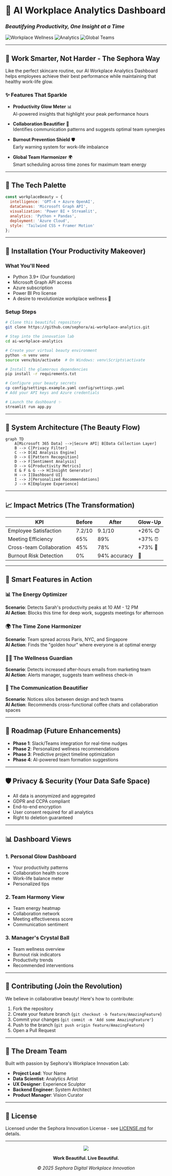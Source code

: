 # 🌟 AI Workplace Analytics Dashboard
### *Beautifying Productivity, One Insight at a Time*

![Workplace Wellness](https://img.shields.io/badge/Workplace-Wellness%20AI-FF0099?style=for-the-badge&logo=brain&logoColor=white)
![Analytics](https://img.shields.io/badge/Smart-Analytics-black?style=for-the-badge&logo=chart-line&logoColor=white)
![Global Teams](https://img.shields.io/badge/Global-Teams-red?style=for-the-badge&logo=microsoft-teams&logoColor=white)

---

## 💅 Work Smarter, Not Harder - The Sephora Way

Like the perfect skincare routine, our AI Workplace Analytics Dashboard helps employees achieve their best performance while maintaining that healthy work-life glow.

### ✨ Features That Sparkle

- **Productivity Glow Meter** 📊  
  AI-powered insights that highlight your peak performance hours
  
- **Collaboration Beautifier** 🤝  
  Identifies communication patterns and suggests optimal team synergies
  
- **Burnout Prevention Shield** 🛡️  
  Early warning system for work-life imbalance
  
- **Global Team Harmonizer** 🌍  
  Smart scheduling across time zones for maximum team energy

---

## 🎨 The Tech Palette

```javascript
const workplaceBeauty = {
  intelligence: 'GPT-4 + Azure OpenAI',
  dataCanvas: 'Microsoft Graph API',
  visualization: 'Power BI + Streamlit',
  analytics: 'Python + Pandas',
  deployment: 'Azure Cloud',
  style: 'Tailwind CSS + Framer Motion'
};
```

---

## 💄 Installation (Your Productivity Makeover)

### What You'll Need
- Python 3.9+ (Our foundation)
- Microsoft Graph API access
- Azure subscription
- Power BI Pro license
- A desire to revolutionize workplace wellness 💖

### Setup Steps

```bash
# Clone this beautiful repository
git clone https://github.com/sephora/ai-workplace-analytics.git

# Step into the innovation lab
cd ai-workplace-analytics

# Create your virtual beauty environment
python -m venv venv
source venv/bin/activate  # On Windows: venv\Scripts\activate

# Install the glamorous dependencies
pip install -r requirements.txt

# Configure your beauty secrets
cp config/settings.example.yaml config/settings.yaml
# Add your API keys and Azure credentials

# Launch the dashboard ✨
streamlit run app.py
```

---

## 🌺 System Architecture (The Beauty Flow)

```mermaid
graph TD
    A[Microsoft 365 Data] -->|Secure API| B[Data Collection Layer]
    B --> C[Privacy Filter]
    C --> D[AI Analysis Engine]
    D --> E[Pattern Recognition]
    D --> F[Sentiment Analysis]
    D --> G[Productivity Metrics]
    E & F & G --> H[Insight Generator]
    H --> I[Dashboard UI]
    I --> J[Personalized Recommendations]
    J --> K[Employee Experience]
```

---

## 📈 Impact Metrics (The Transformation)

| KPI | Before | After | Glow-Up |
|-----|--------|-------|---------|
| Employee Satisfaction | 7.2/10 | 9.1/10 | +26% 😊 |
| Meeting Efficiency | 65% | 89% | +37% ⏰ |
| Cross-team Collaboration | 45% | 78% | +73% 🤝 |
| Burnout Risk Detection | 0% | 94% accuracy | 🎯 |

---

## 🎯 Smart Features in Action

### 📊 The Energy Optimizer
**Scenario**: Detects Sarah's productivity peaks at 10 AM - 12 PM  
**AI Action**: Blocks this time for deep work, suggests meetings for afternoon

### 🌍 The Time Zone Harmonizer
**Scenario**: Team spread across Paris, NYC, and Singapore  
**AI Action**: Finds the "golden hour" where everyone is at optimal energy

### 🧘‍♀️ The Wellness Guardian
**Scenario**: Detects increased after-hours emails from marketing team  
**AI Action**: Alerts manager, suggests team wellness check-in

### 💬 The Communication Beautifier
**Scenario**: Notices silos between design and tech teams  
**AI Action**: Recommends cross-functional coffee chats and collaboration spaces

---

## 🚀 Roadmap (Future Enhancements)

- **Phase 1**: Slack/Teams integration for real-time nudges
- **Phase 2**: Personalized wellness recommendations
- **Phase 3**: Predictive project timeline optimization
- **Phase 4**: AI-powered team formation suggestions

---

## 🛡️ Privacy & Security (Your Data Safe Space)

- All data is anonymized and aggregated
- GDPR and CCPA compliant
- End-to-end encryption
- User consent required for all analytics
- Right to deletion guaranteed

---

## 📊 Dashboard Views

### 1. Personal Glow Dashboard
- Your productivity patterns
- Collaboration health score
- Work-life balance meter
- Personalized tips

### 2. Team Harmony View
- Team energy heatmap
- Collaboration network
- Meeting effectiveness score
- Communication sentiment

### 3. Manager's Crystal Ball
- Team wellness overview
- Burnout risk indicators
- Productivity trends
- Recommended interventions

---

## 🤝 Contributing (Join the Revolution)

We believe in collaborative beauty! Here's how to contribute:

1. Fork the repository
2. Create your feature branch (`git checkout -b feature/AmazingFeature`)
3. Commit your changes (`git commit -m 'Add some AmazingFeature'`)
4. Push to the branch (`git push origin feature/AmazingFeature`)
5. Open a Pull Request

---

## 👥 The Dream Team

Built with passion by Sephora's Workplace Innovation Lab:

- **Project Lead**: Your Name
- **Data Scientist**: Analytics Artist
- **UX Designer**: Experience Sculptor
- **Backend Engineer**: System Architect
- **Product Manager**: Vision Curator

---

## 📝 License

Licensed under the Sephora Innovation License - see [LICENSE.md](LICENSE.md) for details.

---

<div align="center">
  <img src="https://img.shields.io/badge/Powered%20by-AI%20%26%20Empathy-FF0099?style=for-the-badge&logo=heart&logoColor=white" />
  
  **Work Beautiful. Live Beautiful.**
  
  *© 2025 Sephora Digital Workplace Innovation*
</div>
